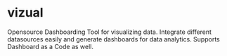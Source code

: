 # vizual
Opensource Dashboarding Tool for visualizing data. Integrate different datasources easily and generate dashboards for data analytics. Supports Dashboard as a Code as well.


